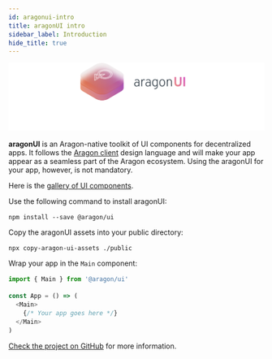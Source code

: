 ```yaml
---
id: aragonui-intro
title: aragonUI intro
sidebar_label: Introduction
hide_title: true
---
```


![](/docs/assets/brand/aragonui.png)

**aragonUI** is an Aragon-native toolkit of UI components for decentralized apps. It follows the [Aragon client](client.md) design language and will make your app appear as a seamless part of the Aragon ecosystem. Using the aragonUI for your app, however, is not mandatory.

Here is the [gallery of UI components](https://ui.aragon.org/).

Use the following command to install aragonUI:

```
npm install --save @aragon/ui
```

Copy the aragonUI assets into your public directory:

```
npx copy-aragon-ui-assets ./public
```

Wrap your app in the `Main` component:

```javascript
import { Main } from '@aragon/ui'

const App = () => (
  <Main>
    {/* Your app goes here */}
  </Main>
)
```

[Check the project on GitHub](https://github.com/aragon/aragon-ui#getting-started) for more information.
